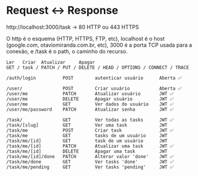 # Request <-> Response

http://localhost:3000/task -> 80 HTTP ou 443 HTTPS

O http é o esquema (HTTP, HTTPS, FTP, etc), localhost é o host (google.com,
otaviomiranda.com.br, etc), 3000 é a porta TCP usada para a conexão, e /task é o
path, o caminho do recurso.

```
Ler   Criar  Atualizar     Apagar
GET / task / PATCH / PUT / DELETE / HEAD / OPTIONS / CONNECT / TRACE

/auth/login          POST        autenticar usuário      Aberta ✅

/user/               POST        Criar usuário           Aberta ✅
/user/me             PATCH       Atualizar usuário       JWT ✅
/user/me             DELETE      Apagar usuário          JWT ✅
/user/me             GET         Ver dados do usuário    JWT ✅
/user/me/password    PATCH       Atualizar senha         JWT ✅

/task/               GET         Ver todas as tasks      JWT ✅
/task/[slug]         GET         Ver uma task            JWT
/task/me             POST        Criar task              JWT ✅
/task/me             GET         tasks de um usuário     JWT
/task/me/[id]        GET         task de um usuário      JWT
/task/me/[id]        PATCH       Atualizar uma task      JWT ✅
/task/me/[id]        DELETE      Apagar uma task         JWT
/task/me/[id]/done   PATCH       Alterar valor 'done'    JWT ✅
/task/me/done        GET         Ver tasks 'done'        JWT ✅
/task/me/pending     GET         Ver tasks 'pending'     JWT ✅

```
